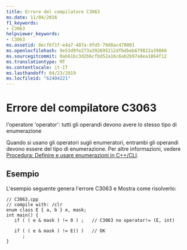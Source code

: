 ```yaml
---
title: Errore del compilatore C3063
ms.date: 11/04/2016
f1_keywords:
- C3063
helpviewer_keywords:
- C3063
ms.assetid: 0ecf6f1f-e4a7-487a-9fd5-79d8ac470001
ms.openlocfilehash: 9e53d9fe273a392695212df6dbeb679822a39068
ms.sourcegitcommit: 0ab61bc3d2b6cfbd52a16c6ab2b97a8ea1864f12
ms.translationtype: MT
ms.contentlocale: it-IT
ms.lasthandoff: 04/23/2019
ms.locfileid: "62404221"
---
```

# <a name="compiler-error-c3063"></a>Errore del compilatore C3063

l'operatore 'operator': tutti gli operandi devono avere lo stesso tipo di enumerazione

Quando si usano gli operatori sugli enumeratori, entrambi gli operandi devono essere del tipo di enumerazione. Per altre informazioni, vedere [Procedura: Definire e usare enumerazioni in C++/CLI](../../dotnet/how-to-define-and-consume-enums-in-cpp-cli.md).

## <a name="example"></a>Esempio

L'esempio seguente genera l'errore C3063 e Mostra come risolverlo:

```
// C3063.cpp
// compile with: /clr
enum class E { a, b } e, mask;
int main() {
   if ( ( e & mask ) != 0 ) ;   // C3063 no operator!= (E, int)

   if ( ( e & mask ) != E() )   // OK
      ;
}
```